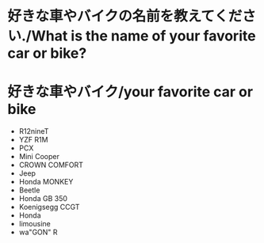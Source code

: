 # 好きな車やバイクの名前を教えてください./What is the name of your favorite car or bike?

# 好きな車やバイク/your favorite car or bike
- R12nineT
- YZF R1M
- PCX
- Mini Cooper
- CROWN COMFORT
- Jeep
- Honda MONKEY
- Beetle
- Honda GB 350
- Koenigsegg CCGT
- Honda
- limousine
- wa"GON" R

